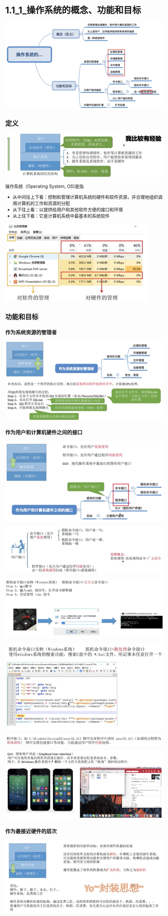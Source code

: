 # 1.1_1_操作系统的概念、功能和目标

![](imags/1.1_1.11.jpg)

## 定义

![](imags/1.1_1.1.jpg)

操作系统（Operating System, OS)是指

- 从中间往上下看：控制和管理计算机系统的硬件和软件资源，并合理地组织调用计算机的工作和资源的分配
- 从下往上看：以提供给用户和其他软件方便的接口和环境
- 从上往下看：它是计算机系统中最基本的系统软件

![](imags/1.1_1.2.jpg)

## 功能和目标

### **作为系统资源的管理者**

![](imags/1.1_1.3.jpg)

### **作为用户和计算机硬件之间的接口**

![](imags/1.1_1.4.jpg)

![](imags/1.1_1.6.jpg)

![](imags/1.1_1.5.jpg)

![](imags/1.1_1.7.jpg)

![](imags/1.1_1.8.jpg)

![](imags/1.1_1.9.jpg)

### **作为最接近硬件的层次**

![](imags/1.1_1.10.jpg)







